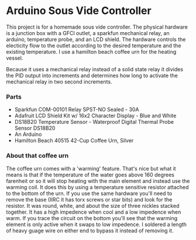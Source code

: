 # Arduino Sous Vide Controller

This project is for a homemade sous vide controller.  The physical hardware is a junction box with a GFCI outlet, a sparkfun mechanical relay, an arduino, temperature probe, and an LCD shield.  The hardware controls the electicity flow to the outlet according to the desired temperature and the existing temperature.  I use a hamilton beach coffee urn for the heating vessel.

Because it uses a mechanical relay instead of a solid state relay it divides the PID output into increments and determines how long to activate the mechanical relay in two second increments.

### Parts
- Sparkfun COM-00101 Relay SPST-NO Sealed - 30A
- Adafruit LCD Shield Kit w/ 16x2 Character Display - Blue and White
- DS18B20 Temperature Sensor - Waterproof Digital Thermal Probe Sensor DS18B20
- An Arduino
- Hamilton Beach 40515 42-Cup Coffee Urn, Silver

### About that coffee urn
The coffee urn comes with a 'warming' feature.  That's nice but what it means is that if the temperature of the water goes above 160 degrees farenheit or so it will stop heating with the main element and instead use the warming coil.  It does this by using a temperature sensitive resistor attached to the bottom of the urn.  If you use the same hardware you'll need to remove the base (IIRC it has torx screws or star bits) and look for the resistor.  It was round, white, and about the size of three nickles stacked together.  It has a high impedence when cool and a low impedence when warm.  If you trace the circuit on the bottom you'll see that the warming element is only active when it swaps to low impedence.  I soldered a length of heavy guage wire on either end to bypass it instead of removing it.